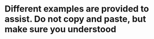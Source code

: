 # Different examples are provided to assist. Do not copy and paste, but make sure you understood
<!--
=========Two way binding===========
1. Make use of the v-model on your input element and assign it to the property you defined on the data()
========How to Install Boostrap in VueJS=========
1. npm install bootstrap@5.3.0-alpha1
2. src > main.js: import your bootstrap in here
import 'bootstrap/dist/css/bootstrap.min.css';
import 'bootstrap';
========Difference between v-if and v-show
- v-if: Will remove the element from the DOM, and you can also make use of v-else-if and v-else
- v-show: Will comment on the element, and v-else is not allowed. 
=======How to bind a style sheet in VueJS using :active======================
-->